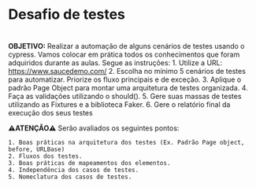 # Desafio de testes <h1>
**OBJETIVO:** Realizar a automação de alguns cenários de testes usando o cypress. Vamos colocar em prática todos os conhecimentos que foram adquiridos durante as aulas. Segue as instruções:
    1. Utilize a URL: <https://www.saucedemo.com/>
    2. Escolha no mínimo 5 cenários de testes para automatizar. Priorize os fluxo principais e de exceção.
    3. Aplique o padrão Page Object para montar uma arquitetura de testes organizada.
    4. Faça as validações utilizando o should().
    5. Gere suas massas de testes utilizando as Fixtures e a biblioteca Faker.
    6. Gere o relatório final da execução dos seus testes

⚠️**ATENÇÃO**⚠️
Serão avaliados os seguintes pontos:

    1. Boas práticas na arquitetura dos testes (Ex. Padrão Page object, before, URLBase)
    2. Fluxos dos testes.
    3. Boas práticas de mapeamentos dos elementos.
    4. Independência dos casos de testes.
    5. Nomeclatura dos casos de testes.
